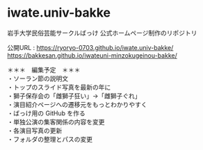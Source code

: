 # iwate.univ-bakke

岩手大学民俗芸能サークルばっけ
公式ホームページ制作のリポジトリ

公開URL : https://ryoryo-0703.github.io/iwate.univ-bakke/
         https://bakkesan.github.io/iwateuni-minzokugeinou-bakke/




＊＊＊　編集予定　＊＊＊<br>
・ソーラン節の説明文<br>
・トップのスライド写真を最新の年に<br>
・獅子保存会の「雌獅子狂い」→「雌獅子ぐれ」<br>
・演目紹介ページへの遷移元をもっとわかりやすく<br>
・ばっけ用の GitHub を作る<br>
・単独公演の集客関係の内容を変更<br>
・各演目写真の更新<br>
・フォルダの整理とパスの変更<br>
